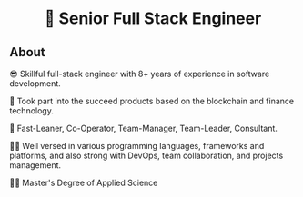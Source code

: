 <h1 align="center">👋 Senior Full Stack Engineer</h1>

## About


😎 Skillful full-stack engineer with 8+ years of experience in software development.

🚀 Took part into the succeed products based on the blockchain and finance technology.

🔭 Fast-Leaner, Co-Operator, Team-Manager, Team-Leader, Consultant.

👨‍💻 Well versed in various programming languages, frameworks and platforms, and also strong with DevOps, team collaboration, and projects management.

👨‍🎓 Master's Degree of Applied Science

